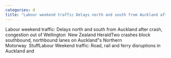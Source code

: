 ```yaml
---
categories: d
title: "Labour weekend traffic Delays north and south from Auckland after crash congestion out of Wellington  New Zealand Herald"
---
```

Labour weekend traffic: Delays north and south from Auckland after crash, congestion out of Wellington&nbsp;&nbsp;New Zealand HeraldTwo crashes block southbound, northbound lanes on Auckland"s Northern Motorway&nbsp;&nbsp;StuffLabour Weekend traffic: Road, rail and ferry disruptions in Auckland and 